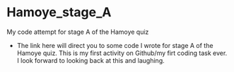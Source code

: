# Hamoye_stage_A
My code attempt for stage A of the Hamoye quiz
* The link here will direct you to some code I wrote for stage A of the Hamoye quiz. This is my first activity on Github/my firt coding task ever. I look forward to looking back at this and laughing.
